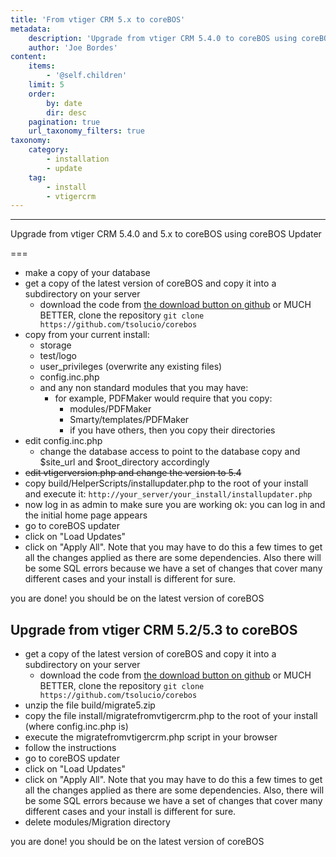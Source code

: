 ```yaml
---
title: 'From vtiger CRM 5.x to coreBOS'
metadata:
    description: 'Upgrade from vtiger CRM 5.4.0 to coreBOS using coreBOS Updater'
    author: 'Joe Bordes'
content:
    items:
        - '@self.children'
    limit: 5
    order:
        by: date
        dir: desc
    pagination: true
    url_taxonomy_filters: true
taxonomy:
    category:
        - installation
        - update
    tag:
        - install
        - vtigercrm
---
```

---

Upgrade from vtiger CRM 5.4.0 and 5.x to coreBOS using coreBOS Updater

===

- make a copy of your database
- get a copy of the latest version of coreBOS and copy it into a subdirectory on your server
  - download the code from [the download button on github](https://github.com/tsolucio/corebos/archive/master.zip) or MUCH BETTER, clone the repository `git clone https://github.com/tsolucio/corebos`
- copy from your current install:
  - storage
  - test/logo
  - user\_privileges (overwrite any existing files)
  - config.inc.php
  - and any non standard modules that you may have:
    - for example, PDFMaker would require that you copy:
      - modules/PDFMaker
      - Smarty/templates/PDFMaker
      - if you have others, then you copy their directories
- edit config.inc.php
  - change the database access to point to the database copy and $site_url and $root_directory accordingly
- <s>edit vtigerversion.php and change the version to 5.4</s>
- copy build/HelperScripts/installupdater.php to the root of your install and execute it: `http://your_server/your_install/installupdater.php`
- now log in as admin to make sure you are working ok: you can log in and the initial home page appears
- go to coreBOS updater
- click on "Load Updates"
- click on "Apply All". Note that you may have to do this a few times to get all the changes applied as there are some dependencies. Also there will be some SQL errors because we have a set of changes that cover many different cases and your install is different for sure.

you are done! you should be on the latest version of coreBOS

## Upgrade from vtiger CRM 5.2/5.3 to coreBOS

- get a copy of the latest version of coreBOS and copy it into a subdirectory on your server
  - download the code from [the download button on github](https://github.com/tsolucio/corebos/archive/master.zip) or MUCH BETTER, clone the repository `git clone https://github.com/tsolucio/corebos`
- unzip the file build/migrate5.zip
- copy the file install/migratefromvtigercrm.php to the root of your install (where config.inc.php is)
- execute the migratefromvtigercrm.php script in your browser
- follow the instructions
- go to coreBOS updater
- click on "Load Updates"
- click on "Apply All". Note that you may have to do this a few times to get all the changes applied as there are some dependencies. Also, there will be some SQL errors because we have a set of changes that cover many different cases and your install is different for sure.
- delete modules/Migration directory

you are done! you should be on the latest version of coreBOS
